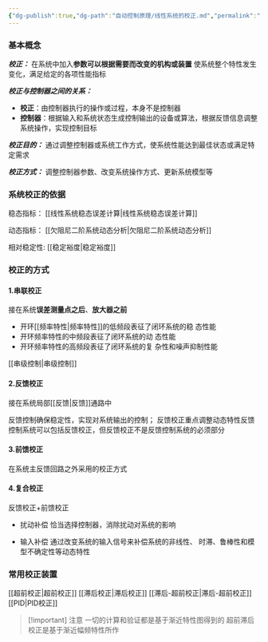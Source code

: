 ```yaml
---
{"dg-publish":true,"dg-path":"自动控制原理/线性系统的校正.md","permalink":"/自动控制原理/线性系统的校正/","dgPassFrontmatter":true,"noteIcon":"","created":"2024-05-30T09:55:47.326+08:00","updated":"2024-08-25T20:57:24.592+08:00"}
---
```


### 基本概念

***校正：***
在系统中加入**参数可以根据需要而改变的机构或装置**
使系统整个特性发生变化，满足给定的各项性能指标

***校正与控制器之间的关系：***
- **校正**：由控制器执行的操作或过程，本身不是控制器 
- **控制器**：根据输入和系统状态生成控制输出的设备或算法，根据反馈信息调整系统操作，实现控制目标

***校正目的：***
通过调整控制器或系统工作方式，使系统性能达到最佳状态或满足特定需求 

***校正方式：***
调整控制器参数、改变系统操作方式、更新系统模型等

### 系统校正的依据
稳态指标：
[[线性系统稳态误差计算\|线性系统稳态误差计算]]

动态指标：
[[欠阻尼二阶系统动态分析\|欠阻尼二阶系统动态分析]]


相对稳定性:
[[稳定裕度\|稳定裕度]]

### 校正的方式
#### 1.串联校正
接在系统**误差测量点之后**、**放大器之前**

- 开环[[频率特性\|频率特性]]的低频段表征了闭环系统的稳
态性能
 - 开环频率特性的中频段表征了闭环系统的动
态性能
- 开环频率特性的高频段表征了闭环系统的复
杂性和噪声抑制性能

[[串级控制\|串级控制]]
#### 2.反馈校正
接在系统局部[[反馈\|反馈]]通路中

反馈控制确保稳定性，实现对系统输出的控制；
反馈校正重点调整动态特性反馈控制系统可以包括反馈校正，但反馈校正不是反馈控制系统的必须部分
#### 3.前馈校正
在系统主反馈回路之外采用的校正方式

#### 4.复合校正
反馈校正+前馈校正

- 扰动补偿
	恰当选择控制器，消除扰动对系统的影响
	
- 输入补偿
	通过改变系统的输入信号来补偿系统的非线性、 时滞、鲁棒性和模型不确定性等动态特性

### 常用校正装置
[[超前校正\|超前校正]]
[[滞后校正\|滞后校正]]
[[滞后-超前校正\|滞后-超前校正]]
[[PID\|PID校正]]

>[!important] 注意
>一切的计算和验证都是基于渐近特性图得到的
>超前滞后校正是基于渐近幅频特性所作










